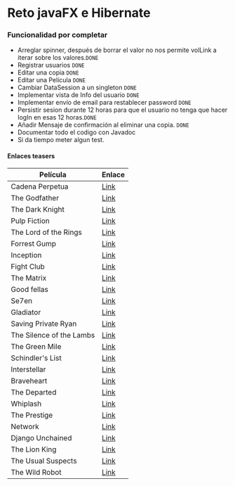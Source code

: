 # Reto javaFX e Hibernate

### Funcionalidad por completar
- Arreglar spinner, después de borrar el valor no nos permite volLink a iterar sobre los valores.`DONE`
- Registrar usuarios `DONE`
- Editar una copia `DONE`
- Editar una Película `DONE`
- Cambiar DataSession a un singleton `DONE`
- Implementar vista de Info del usuario `DONE`
- Implementar envío de email para restablecer password `DONE`
- Persistir sesion durante 12 horas para que el usuario no tenga que hacer logIn en esas 12 horas.`DONE`
- Añadir Mensaje de confirmación al eliminar una copia. `DONE`
- Documentar todo el codigo con Javadoc
- Si da tiempo meter algun test.

#### Enlaces teasers
| Película                 | Enlace                                                  |
|--------------------------|---------------------------------------------------------|
| Cadena Perpetua          | [Link](https://www.youtube.com/embed/PLl99DlL6b4?fs=1)  |
| The Godfather            | [Link](https://www.youtube.com/embed/UaVTIH8mujA?fs=1)  |
| The Dark Knight          | [Link](https://www.youtube.com/embed/EXeTwQWrcwY?fs=1)  |
| Pulp Fiction             | [Link](https://www.youtube.com/embed/tGpTpVyI\_OQ?fs=1) |
| The Lord of the Rings    | [Link](https://www.youtube.com/embed/V75dMMIW2B4?fs=1)  |
| Forrest Gump             | [Link](https://www.youtube.com/embed/bLvqoHBptjg?fs=1)  |
| Inception                | [Link](https://www.youtube.com/embed/YoHD9XEInc0?fs=1)  |
| Fight Club               | [Link](https://www.youtube.com/embed/BdJKm16Co6M?fs=1)  |
| The Matrix               | [Link](https://www.youtube.com/embed/vKQi3bBA1y8?fs=1)  |
| Good fellas              | [Link](https://www.youtube.com/embed/2ilzidi\_J8Q?fs=1) |
| Se7en                    | [Link](https://www.youtube.com/embed/znmZoVkCjpI?fs=1)  |
| Gladiator                | [Link](https://www.youtube.com/embed/P5ieIbInFpg?fs=1)  |
| Saving Private Ryan      | [Link](https://www.youtube.com/embed/9CiW\_DgxCnQ?fs=1) |
| The Silence of the Lambs | [Link](https://www.youtube.com/embed/6iB21hsprAQ?fs=1)  |
| The Green Mile           | [Link](https://www.youtube.com/embed/Ki4haFrqSrw?fs=1)  |
| Schindler's List         | [Link](https://www.youtube.com/embed/gG22XNhtnoY?fs=1)  |
| Interstellar             | [Link](https://www.youtube.com/embed/2LqzF5WauAw?fs=1)  |
| Braveheart               | [Link](https://www.youtube.com/embed/nMft5QDOHek?fs=1)  |
| The Departed             | [Link](https://www.youtube.com/embed/r-MiSNsCdQ4?fs=1)  |
| Whiplash                 | [Link](https://www.youtube.com/embed/7d\_jQycdQGo?fs=1) |
| The Prestige             | [Link](https://www.youtube.com/embed/ELq7V8vkekI?fs=1)  |
| Network                  | [Link](https://www.youtube.com/embed/lB95KLmpLR4?fs=1)  |
| Django Unchained         | [Link](https://www.youtube.com/embed/0fUCuvNlOCg?fs=1)  |
| The Lion King            | [Link](https://www.youtube.com/embed/lFzVJEksoDY?fs=1)  |
| The Usual Suspects       | [Link](https://www.youtube.com/embed/x3t0Nc6fg7w?fs=1)  |
| The Wild Robot           | [Link](https://www.youtube.com/embed/67vbA5ZJdKQ?fs=1)  |